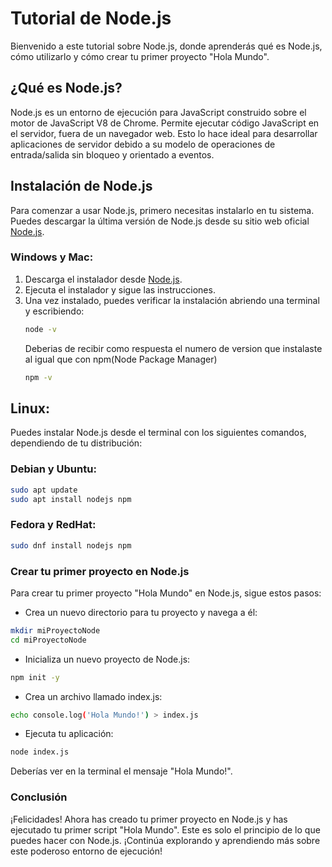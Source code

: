 # Tutorial de Node.js

Bienvenido a este tutorial sobre Node.js, donde aprenderás qué es Node.js, cómo utilizarlo y cómo crear tu primer proyecto "Hola Mundo".

## ¿Qué es Node.js?

Node.js es un entorno de ejecución para JavaScript construido sobre el motor de JavaScript V8 de Chrome. Permite ejecutar código JavaScript en el servidor, fuera de un navegador web. Esto lo hace ideal para desarrollar aplicaciones de servidor debido a su modelo de operaciones de entrada/salida sin bloqueo y orientado a eventos.

## Instalación de Node.js

Para comenzar a usar Node.js, primero necesitas instalarlo en tu sistema. Puedes descargar la última versión de Node.js desde su sitio web oficial [Node.js](https://nodejs.org/).

### Windows y Mac:

1. Descarga el instalador desde [Node.js](https://nodejs.org/).
2. Ejecuta el instalador y sigue las instrucciones.
3. Una vez instalado, puedes verificar la instalación abriendo una terminal y escribiendo:
   ```bash
   node -v
   ```
   Deberias de recibir como respuesta el numero de version que instalaste
   al igual que con npm(Node Package Manager)
   ```bash
   npm -v
   ```
## Linux:
Puedes instalar Node.js desde el terminal con los siguientes comandos, dependiendo de tu distribución:

### Debian y Ubuntu:
```bash
sudo apt update
sudo apt install nodejs npm
```
### Fedora y RedHat:
```bash
sudo dnf install nodejs npm
```

### Crear tu primer proyecto en Node.js

Para crear tu primer proyecto "Hola Mundo" en Node.js, sigue estos pasos:

- Crea un nuevo directorio para tu proyecto y navega a él:
```bash
mkdir miProyectoNode
cd miProyectoNode
```

- Inicializa un nuevo proyecto de Node.js:
```bash
npm init -y
```
- Crea un archivo llamado index.js:
```bash
echo console.log('Hola Mundo!') > index.js
```
- Ejecuta tu aplicación:
```bash
node index.js
```
Deberías ver en la terminal el mensaje "Hola Mundo!".

### Conclusión
¡Felicidades! Ahora has creado tu primer proyecto en Node.js y has ejecutado tu primer script "Hola Mundo". Este es solo el principio de lo que puedes hacer con Node.js. ¡Continúa explorando y aprendiendo más sobre este poderoso entorno de ejecución!